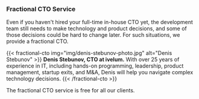 ### Fractional CTO Service

Even if you haven't hired your full-time in-house CTO yet, the development team
still needs to make technology and product decisions, and some of those decisions
could be hard to change later. For such situations, we provide a fractional CTO.

{{< fractional-cto img="img/denis-stebunov-photo.jpg" alt="Denis Stebunov" >}}
**Denis Stebunov, CTO at ivelum.** With over 25 years of experience in IT,
including hands-on programming, leadership, product management, startup exits,
and M&A, Denis will help you navigate complex technology decisions.
{{< /fractional-cto >}}

The fractional CTO service is free for all our clients.
